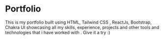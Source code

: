 # Portfolio 
This is my portfolio built using HTML, Tailwind CSS , ReactJs, Bootstrap, Chakra UI showcasing all my skills, experience, projects and other tools and technologies that i have worked with . Give it a try :)
